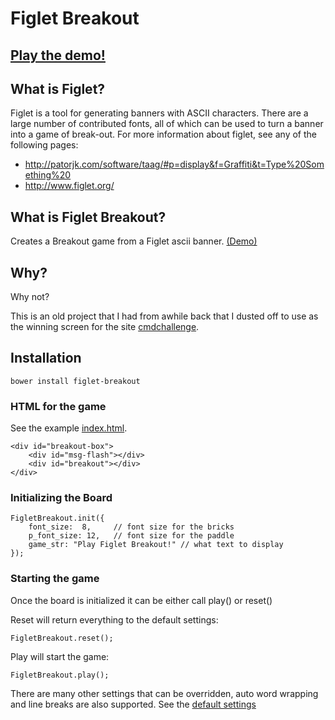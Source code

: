 # Figlet Breakout

## [Play the demo!](https://jarv.gitlab.io/figlet-breakout)

## What is Figlet?

Figlet is a tool for generating banners with ASCII characters. There are a large
number of contributed fonts, all of which can be used to turn a banner into a
game of break-out. For more information about figlet, see any of the following pages:
* http://patorjk.com/software/taag/#p=display&f=Graffiti&t=Type%20Something%20
* http://www.figlet.org/

## What is Figlet Breakout?

Creates a Breakout game from a Figlet ascii banner. [(Demo)](https://jarv.gitlab.io/figlet-breakout)

## Why?

Why not?

This is an old project that I had from awhile back that I dusted off to use as the winning screen for the site [cmdchallenge](https://cmdchallenge.com).

## Installation

```
bower install figlet-breakout
```

### HTML for the game

See the example [index.html](https://github.com/jarv/figlet-breakout/blob/master/index.html).

```
<div id="breakout-box">
    <div id="msg-flash"></div>
    <div id="breakout"></div>
</div>
```

### Initializing the Board

```
FigletBreakout.init({
    font_size:  8,     // font size for the bricks
    p_font_size: 12,   // font size for the paddle
    game_str: "Play Figlet Breakout!" // what text to display
});
```

### Starting the game

Once the board is initialized it can be either call play() or reset()

Reset will return everything to the default settings:
```
FigletBreakout.reset();
```

Play will start the game:

```
FigletBreakout.play();
```
There are many other settings that can be overridden, auto word wrapping and line breaks
are also supported. See the [default settings](https://github.com/jarv/figlet-breakout/blob/master/js/figlet-breakout-src.js#L765)

